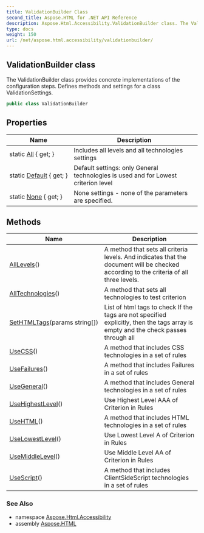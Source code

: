 ```yaml
---
title: ValidationBuilder Class
second_title: Aspose.HTML for .NET API Reference
description: Aspose.Html.Accessibility.ValidationBuilder class. The ValidationBuilder class provides concrete implementations of the configuration steps. Defines methods and settings for a class ValidationSettings
type: docs
weight: 150
url: /net/aspose.html.accessibility/validationbuilder/
---
```

## ValidationBuilder class

The ValidationBuilder class provides concrete implementations of the configuration steps. Defines methods and settings for a class ValidationSettings.

```csharp
public class ValidationBuilder
```

## Properties

| Name | Description |
| --- | --- |
| static [All](../../aspose.html.accessibility/validationbuilder/all/) { get; } | Includes all levels and all technologies settings |
| static [Default](../../aspose.html.accessibility/validationbuilder/default/) { get; } | Default settings: only General technologies is used and for Lowest criterion level |
| static [None](../../aspose.html.accessibility/validationbuilder/none/) { get; } | None settings - none of the parameters are specified. |

## Methods

| Name | Description |
| --- | --- |
| [AllLevels](../../aspose.html.accessibility/validationbuilder/alllevels/)() | A method that sets all criteria levels. And indicates that the document will be checked according to the criteria of all three levels. |
| [AllTechnologies](../../aspose.html.accessibility/validationbuilder/alltechnologies/)() | A method that sets all technologies to test criterion |
| [SetHTMLTags](../../aspose.html.accessibility/validationbuilder/sethtmltags/)(params string[]) | List of html tags to check If the tags are not specified explicitly, then the tags array is empty and the check passes through all |
| [UseCSS](../../aspose.html.accessibility/validationbuilder/usecss/)() | A method that includes CSS technologies in a set of rules |
| [UseFailures](../../aspose.html.accessibility/validationbuilder/usefailures/)() | A method that includes Failures in a set of rules |
| [UseGeneral](../../aspose.html.accessibility/validationbuilder/usegeneral/)() | A method that includes General technologies in a set of rules |
| [UseHighestLevel](../../aspose.html.accessibility/validationbuilder/usehighestlevel/)() | Use Highest Level AAA of Criterion in Rules |
| [UseHTML](../../aspose.html.accessibility/validationbuilder/usehtml/)() | A method that includes HTML technologies in a set of rules |
| [UseLowestLevel](../../aspose.html.accessibility/validationbuilder/uselowestlevel/)() | Use Lowest Level A of Criterion in Rules |
| [UseMiddleLevel](../../aspose.html.accessibility/validationbuilder/usemiddlelevel/)() | Use Middle Level AA of Criterion in Rules |
| [UseScript](../../aspose.html.accessibility/validationbuilder/usescript/)() | A method that includes ClientSideScript technologies in a set of rules |

### See Also

* namespace [Aspose.Html.Accessibility](../../aspose.html.accessibility/)
* assembly [Aspose.HTML](../../)
